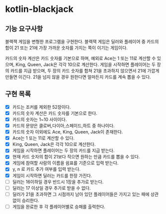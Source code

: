 # kotlin-blackjack

## 기능 요구사항

블랙잭 게임을 변형한 프로그램을 구현한다.
블랙잭 게임은 딜러와 플레이어 중 카드의 합이 21 또는 21에 가장 가까운 숫자를 가지는 쪽이 이기는 게임이다.

카드의 숫자 계산은 카드 숫자를 기본으로 하며, 예외로 Ace는 1 또는 11로 계산할 수 있으며, King, Queen, Jack은 각각 10으로 계산한다.
게임을 시작하면 플레이어는 두 장의 카드를 지급 받으며, 두 장의 카드 숫자를 합쳐 21을 초과하지 않으면서 21에 가깝게 만들면 이긴다. 21을 넘지 않을 경우 원한다면 얼마든지 카드를 계속 뽑을 수 있다.

## 구현 목록

- [X] 카드는 조커를 제외한 52장이다.
- [X] 카드의 숫자 계산은 카드 숫자를 기본으로 한다.
- [X] 카드의 숫자는 1~10 사이이다.
- [X] 카드의 문양은 클로버,다이아,스페이드,하트 중 하나이다.
- [X] 카드의 숫자 이외에도 Ace, King, Queen, Jack이 존재한다.
- [X] Ace는 1 또는 11로 계산할 수 있다.
- [X] King, Queen, Jack은 각각 10으로 계산한다.
- [X] 게임을 시작하면 플레이어는 두 장의 카드를 지급 받는다.
- [X] 현재 카드 숫자의 합이 21보다 작으면 원하는 만큼 카드를 뽑을 수 있다.
- [X] 게임에 참여할 사람의 이름을 쉼표를 기준으로 입력 받는다.
- [X] y, n 로 카드 추가 여부를 입력 받는다.
- [X] 게임이 시작하면 딜러는 카드를 한장 가진다.
- [ ] 딜러는 16이하일 경우 반드시 1장을 추가로 받는다.
- [ ] 딜러는 17 이상일 경우 추가로 받을 수 없다.
- [ ] 딜러가 21을 초과하면 그 시점까지 남아 있던 플레이어들은 가지고 있는 패에 상관 없이 승리한다.
- [ ] 게임을 완료한 후 각 플레이어별로 승패를 출력한다.
